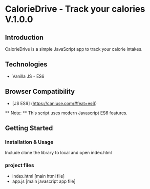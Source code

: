 # CalorieDrive - Track your calories V.1.0.0

## Introduction
CalorieDrive is a simple JavaScript app to track your calorie intakes.

## Technologies
* Vanilla JS - ES6

## Browser Compatibility
* [JS ES6] (https://caniuse.com/#feat=es6)

** Note: ** This script uses modern Javascript ES6 features. 
## Getting Started

### Installation & Usage
Include clone the library to local and open index.html
### project files
  * index.html [main html file]
  * app.js [main javascript app file]

